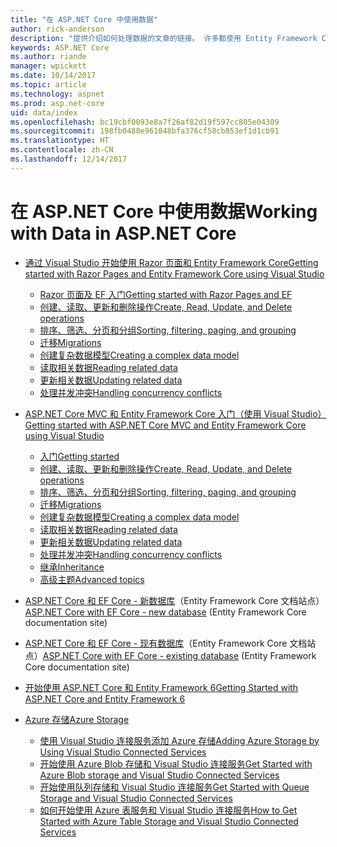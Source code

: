 ```yaml
---
title: "在 ASP.NET Core 中使用数据"
author: rick-anderson
description: "提供介绍如何处理数据的文章的链接。 许多都使用 Entity Framework Core。"
keywords: ASP.NET Core
ms.author: riande
manager: wpickett
ms.date: 10/14/2017
ms.topic: article
ms.technology: aspnet
ms.prod: asp.net-core
uid: data/index
ms.openlocfilehash: bc19cbf0093e8a7f26af82d19f597cc805e04309
ms.sourcegitcommit: 198fb0488e961048bfa376cf58cb853ef1d1cb91
ms.translationtype: HT
ms.contentlocale: zh-CN
ms.lasthandoff: 12/14/2017
---
```

# <a name="working-with-data-in-aspnet-core"></a><span data-ttu-id="0876b-105">在 ASP.NET Core 中使用数据</span><span class="sxs-lookup"><span data-stu-id="0876b-105">Working with Data in ASP.NET Core</span></span> 

* [<span data-ttu-id="0876b-106">通过 Visual Studio 开始使用 Razor 页面和 Entity Framework Core</span><span class="sxs-lookup"><span data-stu-id="0876b-106">Getting started with Razor Pages and Entity Framework Core using Visual Studio</span></span>](xref:data/ef-rp/index)

   * [<span data-ttu-id="0876b-107">Razor 页面及 EF 入门</span><span class="sxs-lookup"><span data-stu-id="0876b-107">Getting started with Razor Pages and EF</span></span>](xref:data/ef-rp/intro)
   * [<span data-ttu-id="0876b-108">创建、读取、更新和删除操作</span><span class="sxs-lookup"><span data-stu-id="0876b-108">Create, Read, Update, and Delete operations</span></span>](xref:data/ef-rp/crud)
   * [<span data-ttu-id="0876b-109">排序、筛选、分页和分组</span><span class="sxs-lookup"><span data-stu-id="0876b-109">Sorting, filtering, paging, and grouping</span></span>](xref:data/ef-rp/sort-filter-page)
   * [<span data-ttu-id="0876b-110">迁移</span><span class="sxs-lookup"><span data-stu-id="0876b-110">Migrations</span></span>](xref:data/ef-rp/migrations)
   * [<span data-ttu-id="0876b-111">创建复杂数据模型</span><span class="sxs-lookup"><span data-stu-id="0876b-111">Creating a complex data model</span></span>](xref:data/ef-rp/complex-data-model)
   * [<span data-ttu-id="0876b-112">读取相关数据</span><span class="sxs-lookup"><span data-stu-id="0876b-112">Reading related data</span></span>](xref:data/ef-rp/read-related-data)
   * [<span data-ttu-id="0876b-113">更新相关数据</span><span class="sxs-lookup"><span data-stu-id="0876b-113">Updating related data</span></span>](xref:data/ef-rp/update-related-data)
   * [<span data-ttu-id="0876b-114">处理并发冲突</span><span class="sxs-lookup"><span data-stu-id="0876b-114">Handling concurrency conflicts</span></span>](xref:data/ef-rp/concurrency)

*   [<span data-ttu-id="0876b-115">ASP.NET Core MVC 和 Entity Framework Core 入门（使用 Visual Studio）</span><span class="sxs-lookup"><span data-stu-id="0876b-115">Getting started with ASP.NET Core MVC and Entity Framework Core using Visual Studio</span></span>](ef-mvc/index.md)
    *   [<span data-ttu-id="0876b-116">入门</span><span class="sxs-lookup"><span data-stu-id="0876b-116">Getting started</span></span>](ef-mvc/intro.md)
    *   [<span data-ttu-id="0876b-117">创建、读取、更新和删除操作</span><span class="sxs-lookup"><span data-stu-id="0876b-117">Create, Read, Update, and Delete operations</span></span>](xref:data/ef-mvc/crud)
    *   [<span data-ttu-id="0876b-118">排序、筛选、分页和分组</span><span class="sxs-lookup"><span data-stu-id="0876b-118">Sorting, filtering, paging, and grouping</span></span>](xref:data/ef-mvc/sort-filter-page)
    *   [<span data-ttu-id="0876b-119">迁移</span><span class="sxs-lookup"><span data-stu-id="0876b-119">Migrations</span></span>](xref:data/ef-mvc/migrations)
    *   [<span data-ttu-id="0876b-120">创建复杂数据模型</span><span class="sxs-lookup"><span data-stu-id="0876b-120">Creating a complex data model</span></span>](ef-mvc/complex-data-model.md)
    *   [<span data-ttu-id="0876b-121">读取相关数据</span><span class="sxs-lookup"><span data-stu-id="0876b-121">Reading related data</span></span>](ef-mvc/read-related-data.md)
    *   [<span data-ttu-id="0876b-122">更新相关数据</span><span class="sxs-lookup"><span data-stu-id="0876b-122">Updating related data</span></span>](ef-mvc/update-related-data.md)
    *   [<span data-ttu-id="0876b-123">处理并发冲突</span><span class="sxs-lookup"><span data-stu-id="0876b-123">Handling concurrency conflicts</span></span>](ef-mvc/concurrency.md)
    *   [<span data-ttu-id="0876b-124">继承</span><span class="sxs-lookup"><span data-stu-id="0876b-124">Inheritance</span></span>](ef-mvc/inheritance.md)
    *   [<span data-ttu-id="0876b-125">高级主题</span><span class="sxs-lookup"><span data-stu-id="0876b-125">Advanced topics</span></span>](ef-mvc/advanced.md)
* <span data-ttu-id="0876b-126">[ASP.NET Core 和 EF Core - 新数据库](https://docs.microsoft.com/ef/core/get-started/aspnetcore/new-db)（Entity Framework Core 文档站点）</span><span class="sxs-lookup"><span data-stu-id="0876b-126">[ASP.NET Core with EF Core - new database](https://docs.microsoft.com/ef/core/get-started/aspnetcore/new-db) (Entity Framework Core documentation site)</span></span>
* <span data-ttu-id="0876b-127">[ASP.NET Core 和 EF Core - 现有数据库](https://docs.microsoft.com/ef/core/get-started/aspnetcore/existing-db)（Entity Framework Core 文档站点）</span><span class="sxs-lookup"><span data-stu-id="0876b-127">[ASP.NET Core with EF Core - existing database](https://docs.microsoft.com/ef/core/get-started/aspnetcore/existing-db) (Entity Framework Core documentation site)</span></span>
*   [<span data-ttu-id="0876b-128">开始使用 ASP.NET Core 和 Entity Framework 6</span><span class="sxs-lookup"><span data-stu-id="0876b-128">Getting Started with ASP.NET Core and Entity Framework 6</span></span>](entity-framework-6.md)
*   [<span data-ttu-id="0876b-129">Azure 存储</span><span class="sxs-lookup"><span data-stu-id="0876b-129">Azure Storage</span></span>](azure-storage/index.md)
    *   [<span data-ttu-id="0876b-130">使用 Visual Studio 连接服务添加 Azure 存储</span><span class="sxs-lookup"><span data-stu-id="0876b-130">Adding Azure Storage by Using Visual Studio Connected Services</span></span>](https://azure.microsoft.com/documentation/articles/vs-azure-tools-connected-services-storage/)
    *   [<span data-ttu-id="0876b-131">开始使用 Azure Blob 存储和 Visual Studio 连接服务</span><span class="sxs-lookup"><span data-stu-id="0876b-131">Get Started with Azure Blob storage and Visual Studio Connected Services</span></span>](https://azure.microsoft.com/documentation/articles/vs-storage-aspnet5-getting-started-blobs/)
    *   [<span data-ttu-id="0876b-132">开始使用队列存储和 Visual Studio 连接服务</span><span class="sxs-lookup"><span data-stu-id="0876b-132">Get Started with Queue Storage and Visual Studio Connected Services</span></span>](https://azure.microsoft.com/documentation/articles/vs-storage-aspnet5-getting-started-queues/)
    *   [<span data-ttu-id="0876b-133">如何开始使用 Azure 表服务和 Visual Studio 连接服务</span><span class="sxs-lookup"><span data-stu-id="0876b-133">How to Get Started with Azure Table Storage and Visual Studio Connected Services</span></span>](https://azure.microsoft.com/documentation/articles/vs-storage-aspnet5-getting-started-tables/)

